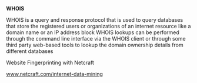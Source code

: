 
**WHOIS**


WHOIS is a query and response protocol that is used to query databases that store the registered users or organizations of an internet resource like a domain name or an IP address block
WHOIS lookups can be performed through the command line interface via the WHOIS client or through some third party web-based tools to lookup the domain ownership details from different databases


Website Fingerprinting with Netcraft

www.netcraft.com/internet-data-mining


